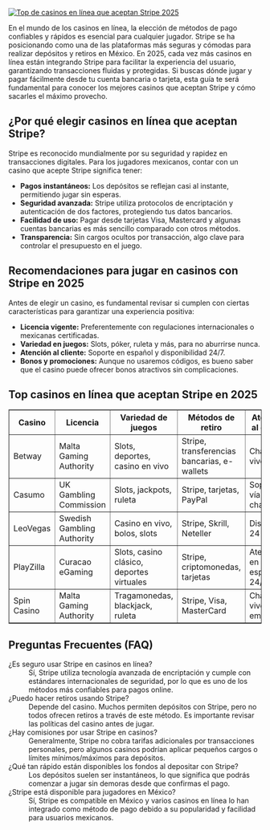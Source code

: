 [![Top de casinos en línea que aceptan Stripe 2025](https://123-caf.pages.dev/gitsignup.png)](https://vrmoo.ru/Bt82HjjY)

<p>En el mundo de los casinos en línea, la elección de métodos de pago confiables y rápidos es esencial para cualquier jugador. Stripe se ha posicionando como una de las plataformas más seguras y cómodas para realizar depósitos y retiros en México. En 2025, cada vez más casinos en línea están integrando Stripe para facilitar la experiencia del usuario, garantizando transacciones fluidas y protegidas. Si buscas dónde jugar y pagar fácilmente desde tu cuenta bancaria o tarjeta, esta guía te será fundamental para conocer los mejores casinos que aceptan Stripe y cómo sacarles el máximo provecho.</p>  <h2>¿Por qué elegir casinos en línea que aceptan Stripe?</h2> <p>Stripe es reconocido mundialmente por su seguridad y rapidez en transacciones digitales. Para los jugadores mexicanos, contar con un casino que acepte Stripe significa tener:</p> <ul> <li><strong>Pagos instantáneos:</strong> Los depósitos se reflejan casi al instante, permitiendo jugar sin esperas.</li> <li><strong>Seguridad avanzada:</strong> Stripe utiliza protocolos de encriptación y autenticación de dos factores, protegiendo tus datos bancarios.</li> <li><strong>Facilidad de uso:</strong> Pagar desde tarjetas Visa, Mastercard y algunas cuentas bancarias es más sencillo comparado con otros métodos.</li> <li><strong>Transparencia:</strong> Sin cargos ocultos por transacción, algo clave para controlar el presupuesto en el juego.</li> </ul>  <h2>Recomendaciones para jugar en casinos con Stripe en 2025</h2> <p>Antes de elegir un casino, es fundamental revisar si cumplen con ciertas características para garantizar una experiencia positiva:</p> <ul> <li><strong>Licencia vigente:</strong> Preferentemente con regulaciones internacionales o mexicanas certificadas.</li> <li><strong>Variedad en juegos:</strong> Slots, póker, ruleta y más, para no aburrirse nunca.</li> <li><strong>Atención al cliente:</strong> Soporte en español y disponibilidad 24/7.</li> <li><strong>Bonos y promociones:</strong> Aunque no usaremos códigos, es bueno saber que el casino puede ofrecer bonos atractivos sin complicaciones.</li> </ul>  <h2>Top casinos en línea que aceptan Stripe en 2025</h2> <table border="1" cellpadding="8" cellspacing="0"> <thead> <tr> <th>Casino</th> <th>Licencia</th> <th>Variedad de juegos</th> <th>Métodos de retiro</th> <th>Atención al cliente</th> </tr> </thead> <tbody> <tr> <td>Betway</td> <td>Malta Gaming Authority</td> <td>Slots, deportes, casino en vivo</td> <td>Stripe, transferencias bancarias, e-wallets</td> <td>Chat en vivo 24/7</td> </tr> <tr> <td>Casumo</td> <td>UK Gambling Commission</td> <td>Slots, jackpots, ruleta</td> <td>Stripe, tarjetas, PayPal</td> <td>Soporte vía email y chat</td> </tr> <tr> <td>LeoVegas</td> <td>Swedish Gambling Authority</td> <td>Casino en vivo, bolos, slots</td> <td>Stripe, Skrill, Neteller</td> <td>Disponible 24 horas</td> </tr> <tr> <td>PlayZilla</td> <td>Curacao eGaming</td> <td>Slots, casino clásico, deportes virtuales</td> <td>Stripe, criptomonedas, tarjetas</td> <td>Atención en español 24/7</td> </tr> <tr> <td>Spin Casino</td> <td>Malta Gaming Authority</td> <td>Tragamonedas, blackjack, ruleta</td> <td>Stripe, Visa, MasterCard</td> <td>Chat en vivo y email</td> </tr> </tbody> </table>  <h2>Preguntas Frecuentes (FAQ)</h2> <dl> <dt>¿Es seguro usar Stripe en casinos en línea?</dt> <dd>Sí, Stripe utiliza tecnología avanzada de encriptación y cumple con estándares internacionales de seguridad, por lo que es uno de los métodos más confiables para pagos online.</dd>  <dt>¿Puedo hacer retiros usando Stripe?</dt> <dd>Depende del casino. Muchos permiten depósitos con Stripe, pero no todos ofrecen retiros a través de este método. Es importante revisar las políticas del casino antes de jugar.</dd>  <dt>¿Hay comisiones por usar Stripe en casinos?</dt> <dd>Generalmente, Stripe no cobra tarifas adicionales por transacciones personales, pero algunos casinos podrían aplicar pequeños cargos o límites mínimos/máximos para depósitos.</dd>  <dt>¿Qué tan rápido están disponibles los fondos al depositar con Stripe?</dt> <dd>Los depósitos suelen ser instantáneos, lo que significa que podrás comenzar a jugar sin demoras desde que confirmas el pago.</dd>  <dt>¿Stripe está disponible para jugadores en México?</dt> <dd>Sí, Stripe es compatible en México y varios casinos en línea lo han integrado como método de pago debido a su popularidad y facilidad para usuarios mexicanos.</dd> </dl>